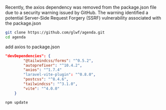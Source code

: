 Recently, the axios dependency was removed from the package.json file due to a security warning issued by GitHub. 
The warning identified a potential Server-Side Request Forgery (SSRF) vulnerability associated with the package.json

```sh
git clone https://github.com/glwf/agenda.git
cd agenda
```
add axios to package.json
```json
"devDependencies": {
        "@tailwindcss/forms": "^0.5.2",
        "autoprefixer": "^10.4.2",
        "axios": "^1.7.4" 
        "laravel-vite-plugin": "^0.8.0",
        "postcss": "^8.4.6",
        "tailwindcss": "^3.1.0",
        "vite": "^4.0.0"
    }
```

```sh
npm update
```
